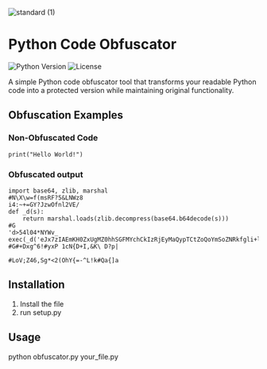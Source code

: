 ![standard (1)](https://github.com/user-attachments/assets/63307f3d-b158-4a7c-a11f-9e97b8318c98)

# Python Code Obfuscator

![Python Version](https://img.shields.io/badge/python-3.6+-blue.svg)
![License](https://img.shields.io/badge/license-MIT-red)

A simple Python code obfuscator tool that transforms your readable Python code into a protected version while maintaining original functionality. 


## Obfuscation Examples

### Non-Obfuscated Code
```
print("Hello World!")
``` 
### Obfuscated output 
``` 
import base64, zlib, marshal
#N\X\w=f(msRF?5&LNWz8
i4:~+=GY?JzwOfnl2VE/
def _d(s):
    return marshal.loads(zlib.decompress(base64.b64decode(s)))
#G
'd>54l04*NYWv_
exec(_d('eJx7zIAEmKH0ZxUgMZ0hhSGFMYchCkIzRjEyMaQypTCtZoQoYmSoZNRkfgli+lXxeKTm5OQrhOcX5aQoajLfYktKLE41M7nFUpWTmXSLtaAoM69kJcNnkOJfHDbFJUB+uh2QlZufUpqTalfECTaQgaFYGEh8YGZkZLzNwHubgfsmA2tD3lUG0SJ2oDgAhignIw=='))
#G#+Dxg^6!#yxP 1cN{D+I,&K\	D?p|

#LoV;Z46,Sg*<2(OhY{=-^L!k#Qa{]a
```
## Installation
1. Install the file
2. run setup.py

## Usage
python obfuscator.py your_file.py

